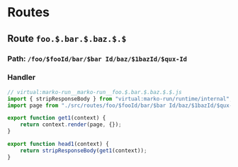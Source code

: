 # Routes

## Route ``foo.$.bar.$.baz.$.$``
### Path: ``/foo/$fooId/bar/$bar Id/baz/$1bazId/$qux-Id``
### Handler
```js
// virtual:marko-run__marko-run__foo.$.bar.$.baz.$.$.js
import { stripResponseBody } from "virtual:marko-run/runtime/internal";
import page from "./src/routes/foo/$fooId/bar/$bar Id/baz/$1bazId/$qux-Id/+page.marko";

export function get1(context) {
	return context.render(page, {});
}

export function head1(context) {
	return stripResponseBody(get1(context));
}
```
